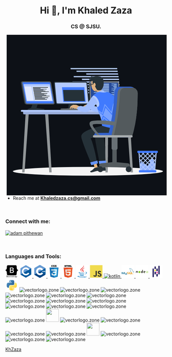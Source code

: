 <h1 align="center">Hi 👋, I'm Khaled Zaza</h1>
<h3 align="center">CS @ SJSU.</h3>



<p><img align="right" src="https://github.com/KhZaza/KhZaza/blob/main/animation_500_kxa883sd.gif" alt="khzaza" /></p>



- Reach me at **Khaledzaza.cs@gmail.com**


<br>

<h3 align="left">Connect with me:</h3>
<p align="left">
  <a href="https://www.linkedin.com/in/kzaza" target="blank"><img align="center"
      src="https://raw.githubusercontent.com/rahuldkjain/github-profile-readme-generator/master/src/images/icons/Social/linked-in-alt.svg"
      alt="adam pithewan" height="30" width="40" /></a>
</p>

<br>

<h3 align="left">Languages and Tools:</h3>
<p align="left"> 
    <img src="https://raw.githubusercontent.com/devicons/devicon/master/icons/bootstrap/bootstrap-plain-wordmark.svg"
      alt="bootstrap" width="40" height="40" /> </a> <a href="https://www.cprogramming.com/" target="_blank"
    rel="noreferrer"> <img src="https://raw.githubusercontent.com/devicons/devicon/master/icons/c/c-original.svg"
      alt="c" width="40" height="40" /> </a> <a href="https://www.w3schools.com/cpp/" target="_blank" rel="noreferrer">
    <img src="https://raw.githubusercontent.com/devicons/devicon/master/icons/cplusplus/cplusplus-original.svg"
      alt="cplusplus" width="40" height="40" /> </a> <a href="https://www.w3schools.com/css/" target="_blank"
    rel="noreferrer"> 
        <img
      src="https://raw.githubusercontent.com/devicons/devicon/master/icons/css3/css3-original-wordmark.svg" alt="css3"
      width="40" height="40" /> </a> <a href="https://www.w3.org/html/" target="_blank" rel="noreferrer"> <img
      src="https://raw.githubusercontent.com/devicons/devicon/master/icons/html5/html5-original-wordmark.svg"
      alt="html5" width="40" height="40" /> </a> <a href="https://www.adobe.com/in/products/illustrator.html"
    target="_blank" rel="noreferrer">
        <img
      src="https://raw.githubusercontent.com/devicons/devicon/master/icons/java/java-original.svg" alt="java" width="40"
      height="40" /><a href="https://developer.mozilla.org/en-US/docs/Web/JavaScript" target="_blank"
    rel="noreferrer"> <img
      src="https://raw.githubusercontent.com/devicons/devicon/master/icons/javascript/javascript-original.svg"
      alt="javascript" width="40" height="40" /> </a> <a href="https://kotlinlang.org" target="_blank" rel="noreferrer">
    <img src="https://www.vectorlogo.zone/logos/kotlinlang/kotlinlang-icon.svg" alt="kotlin" width="40" height="40" />
  </a> <a href="https://www.mysql.com/" target="_blank" rel="noreferrer"> <img
      src="https://raw.githubusercontent.com/devicons/devicon/master/icons/mysql/mysql-original-wordmark.svg"
      alt="mysql" width="40" height="40" /> </a> </a> <a href="https://nodejs.org" target="_blank" rel="noreferrer"> <img
      src="https://raw.githubusercontent.com/devicons/devicon/master/icons/nodejs/nodejs-original-wordmark.svg"
      alt="nodejs" width="40" height="40" /> </a> <a href="https://pandas.pydata.org/" target="_blank" rel="noreferrer">
    <img
      src="https://raw.githubusercontent.com/devicons/devicon/2ae2a900d2f041da66e950e4d48052658d850630/icons/pandas/pandas-original.svg"
      alt="pandas" width="40" height="40" /> </a>  <img
      src="https://raw.githubusercontent.com/devicons/devicon/master/icons/python/python-original.svg" alt="python"
      width="40" height="40" /> </a> <a href="https://reactjs.org/" target="_blank" rel="noreferrer"></a> 
      <img src="https://www.vectorlogo.zone/logos/python/python-vertical.svg" alt="vectorlogo.zone" width="40" height="40" />
      <img src="https://www.vectorlogo.zone/logos/python/python-vertical.svg" alt="vectorlogo.zone" width="40" height="40" />
<img src="https://www.vectorlogo.zone/logos/java/java-vertical.svg" alt="vectorlogo.zone" width="40" height="40" />
<img src="https://upload.wikimedia.org/wikipedia/commons/1/18/ISO_C%2B%2B_Logo.svg" alt="vectorlogo.zone" width="40" height="40" />
<img src="https://upload.wikimedia.org/wikipedia/commons/1/18/C_Programming_Language.svg" alt="vectorlogo.zone" width="40" height="40" />
<img src="https://www.vectorlogo.zone/logos/javascript/javascript-ar21.svg" alt="vectorlogo.zone" width="40" height="40" />
<img src="https://www.vectorlogo.zone/logos/w3_css/w3_css-official.svg" alt="vectorlogo.zone" width="40" height="40" />
<img src="https://www.vectorlogo.zone/logos/firebase/firebase-icon.svg" alt="vectorlogo.zone" width="40" height="40" />
<img src="https://www.vectorlogo.zone/logos/mysql/mysql-ar21.svg" alt="vectorlogo.zone" width="40" height="40" />
<img src="https://www.vectorlogo.zone/logos/sqlite/sqlite-icon.svg" alt="vectorlogo.zone" width="40" height="40" />
<img src="https://www.vectorlogo.zone/logos/php/php-ar21.svg" alt="vectorlogo.zone" width="40" height="40" />
<img src="https://www.vectorlogo.zone/logos/amazon_aws/amazon_aws-icon.svg" alt="vectorlogo.zone" width="40" height="40" />
<img src="https://www.vectorlogo.zone/logos/w3_html5/w3_html5-icon.svg" alt="vectorlogo.zone" width="40" height="40" />
<img src="https://cdn.worldvectorlogo.com/logos/c--4.svg" width="40" height="40" />
<img src="https://www.vectorlogo.zone/logos/getbootstrap/getbootstrap-ar21.svg" alt="vectorlogo.zone" width="40" height="40" />
<img src="https://www.vectorlogo.zone/logos/vuejs/vuejs-icon.svg" alt="vectorlogo.zone" width="40" height="40" />
<img src="https://www.vectorlogo.zone/logos/dotnet/dotnet-icon.svg" alt="vectorlogo.zone" width="40" height="40" />
<img src="https://www.vectorlogo.zone/logos/pocoo_flask/pocoo_flask-ar21.svg" alt="vectorlogo.zone" width="40" height="40" />
<img src="https://upload.wikimedia.org/wikipedia/commons/thumb/2/22/Pandas_mark.svg/800px-Pandas_mark.svg.png" width="40" height="40" />
<img src="https://www.vectorlogo.zone/logos/github/github-tile.svg" alt="vectorlogo.zone" width="40" height="40" />
<img src="https://www.vectorlogo.zone/logos/git-scm/git-scm-icon.svg" alt="vectorlogo.zone" width="40" height="40" />
<img src="https://www.vectorlogo.zone/logos/gitlab/gitlab-icon.svg" alt="vectorlogo.zone" width="40" height="40" />
      </p>






[KhZaza](https://github.com/Khzaza)
